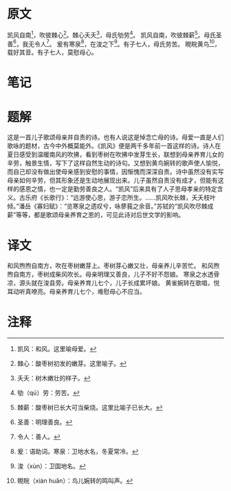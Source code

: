 # 原文
凯风自南[^1]，吹彼棘心[^2]。棘心夭夭[^3]，母氏劬劳[^4]。
凯风自南，吹彼棘薪[^5]。母氏圣善[^6]，我无令人[^7]。
爰有寒泉[^8]，在浚之下[^9]。有子七人，母氏劳苦。
睍睆黄鸟[^10]，载好其音。有子七人，莫慰母心。
# 笔记

# 题解
这是一首儿子歌颂母亲并自责的诗。也有人说这是悼念亡母的诗。母爱一直是人们歌咏的题材，古今中外概莫能外。《凯风》便是两千多年前一首这样的诗。诗人在夏日感受到温暖南风的吹拂，看到枣树在吹拂中发芽生长，联想到母亲养育儿女的辛劳，触景生情，写下了这样自然生动的诗句。又想到黄鸟婉转的歌声使人愉悦，而自己却没有做出使母亲感到安慰的事情，因惭愧而深深自责。诗中虽然没有实写母亲如何辛劳，但其形象还是生动地展现出来。儿子虽然自责没有成才，但能有这样的感恩之情，也一定是勤劳善良之人。“凯风”后来具有了人子思母孝亲的特定含义。古乐府《长歌行》：“远游使心思，游子恋所生。……凯风吹长棘，夭夭枝叶倾。”潘岳《寡妇赋》：“览寒泉之遗叹兮，咏蓼莪之余音。”苏轼的“凯风吹尽棘成薪”等等，都是歌颂母亲养育之恩的，可见此诗对后世文学的影响。
# 译文
和风煦煦自南方，吹在枣树嫩芽上。枣树芽心嫩又壮，母亲养儿辛苦忙。
和风煦煦自南方，枣树成柴风吹长。母亲明理又善良，儿子不好不怨娘。
寒泉之水透骨凉，源头就在浚县旁。母亲养育儿七个，儿子长成累坏娘。
黄雀婉转在歌唱，悦耳动听真嘹亮。母亲养育儿七个，难慰母心不应当。
# 注释

[^1]: 凯风：和风。这里喻母爱。
[^2]: 棘心：酸枣树初发的嫩芽。这里喻子。
[^3]: 夭夭：树木嫩壮的样子。
[^4]: 劬（qú）劳：劳苦。
[^5]: 棘薪：酸枣树已长大可当柴烧。这里比喻子已长大。
[^6]: 圣善：明理善良。
[^7]: 令人：善人。
[^8]: 爰：语助词。寒泉：卫地水名，冬夏常冷。
[^9]: 浚（xùn）：卫国地名。
[^10]: 睍睆（xiàn huǎn）：鸟儿婉转的鸣叫声。